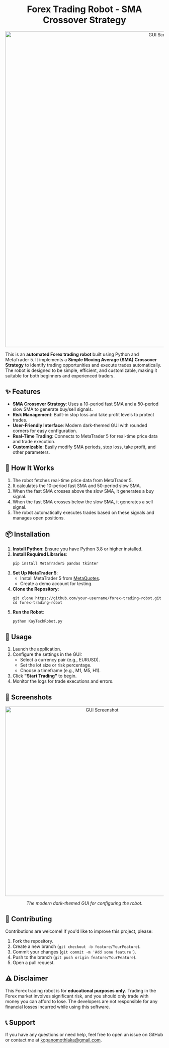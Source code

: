 <h1 align="center">Forex Trading Robot - SMA Crossover Strategy</h1>
<p align="center">
  <img src="https://github.com/user-attachments/assets/9bcc92a8-1bc1-409c-9125-dc26adb526f9" alt="GUI Screenshot" width="1000">
</p><p>This is an <strong>automated Forex trading robot</strong> built using Python and MetaTrader 5. It implements a <strong>Simple Moving Average (SMA) Crossover Strategy</strong> to identify trading opportunities and execute trades automatically. The robot is designed to be simple, efficient, and customizable, making it suitable for both beginners and experienced traders.</p>

<h2>✨ Features</h2><ul>
  <li><strong>SMA Crossover Strategy</strong>: Uses a 10-period fast SMA and a 50-period slow SMA to generate buy/sell signals.</li>
  <li><strong>Risk Management</strong>: Built-in stop loss and take profit levels to protect trades.</li>
  <li><strong>User-Friendly Interface</strong>: Modern dark-themed GUI with rounded corners for easy configuration.</li>
  <li><strong>Real-Time Trading</strong>: Connects to MetaTrader 5 for real-time price data and trade execution.</li>
  <li><strong>Customizable</strong>: Easily modify SMA periods, stop loss, take profit, and other parameters.</li>
</ul>

<h2>🚀 How It Works</h2>
<ol>
  <li>The robot fetches real-time price data from MetaTrader 5.</li>
  <li>It calculates the 10-period fast SMA and 50-period slow SMA.</li>
  <li>When the fast SMA crosses above the slow SMA, it generates a buy signal.</li>
  <li>When the fast SMA crosses below the slow SMA, it generates a sell signal.</li>
  <li>The robot automatically executes trades based on these signals and manages open positions.</li>
</ol>

<h2>📦 Installation</h2>
<ol>
  <li><strong>Install Python</strong>: Ensure you have Python 3.8 or higher installed.</li>
  <li><strong>Install Required Libraries</strong>:
    <pre><code>pip install MetaTrader5 pandas tkinter</code></pre>
  </li>
  <li><strong>Set Up MetaTrader 5</strong>:
    <ul>
      <li>Install MetaTrader 5 from <a href="https://www.metatrader5.com/">MetaQuotes</a>.</li>
      <li>Create a demo account for testing.</li>
    </ul>
  </li>
  <li><strong>Clone the Repository</strong>:
    <pre><code>git clone https://github.com/your-username/forex-trading-robot.git
cd forex-trading-robot</code></pre>
  </li>
  <li><strong>Run the Robot</strong>:
    <pre><code>python KayTechRobot.py</code></pre>
  </li>
</ol>

<h2>🎯 Usage</h2>
<ol>
  <li>Launch the application.</li>
  <li>Configure the settings in the GUI:
    <ul>
      <li>Select a currency pair (e.g., EURUSD).</li>
      <li>Set the lot size or risk percentage.</li>
      <li>Choose a timeframe (e.g., M1, M5, H1).</li>
    </ul>
  </li>
  <li>Click <strong>"Start Trading"</strong> to begin.</li>
  <li>Monitor the logs for trade executions and errors.</li>
</ol>

<h2>📸 Screenshots</h2>
<p align="center">
  <img src="https://github.com/user-attachments/assets/9bcc92a8-1bc1-409c-9125-dc26adb526f9" alt="GUI Screenshot" width="600">
</p>
<p align="center"><em>The modern dark-themed GUI for configuring the robot.</em></p>

<h2>🤝 Contributing</h2>
<p>Contributions are welcome! If you'd like to improve this project, please:</p>
<ol>
  <li>Fork the repository.</li>
  <li>Create a new branch (<code>git checkout -b feature/YourFeature</code>).</li>
  <li>Commit your changes (<code>git commit -m 'Add some feature'</code>).</li>
  <li>Push to the branch (<code>git push origin feature/YourFeature</code>).</li>
  <li>Open a pull request.</li>
</ol>



<h2>⚠️ Disclaimer</h2>
<p>This Forex trading robot is for <strong>educational purposes only</strong>. Trading in the Forex market involves significant risk, and you should only trade with money you can afford to lose. The developers are not responsible for any financial losses incurred while using this software.</p>

<h2>📞 Support</h2>
<p>If you have any questions or need help, feel free to open an issue on GitHub or contact me at <a href="mailto:kopanomothlaka@gmail.com">kopanomothlaka@gmail.com</a>.</p>
